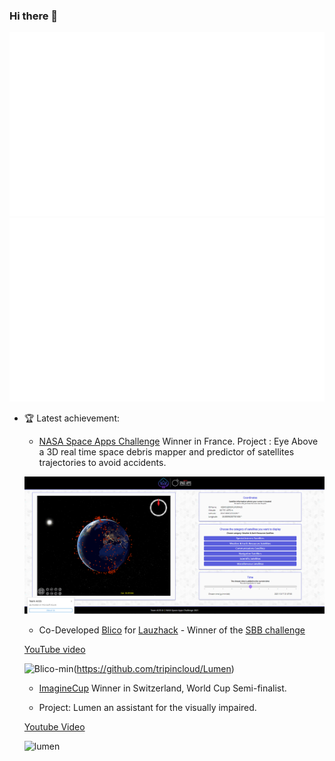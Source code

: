 ### Hi there 👋

![](https://github.com/tripincloud/github-stats/blob/master/generated/overview.svg)
![](https://github.com/tripincloud/github-stats/blob/master/generated/languages.svg)

- :trophy: Latest achievement:
  - [NASA Space Apps Challenge](https://www.spaceappschallenge.org/) Winner in France. Project : Eye Above a 3D real time space debris mapper and predictor of satellites trajectories to avoid accidents.
  
   [<img src="eye_above.PNG" alt="nasa_challenge" style="width: 640px;"/>](https://github.com/tripincloud/ACES-NASA)

  - Co-Developed [Blico](https://github.com/nodiz/Blico) for [Lauzhack](https://lauzhack.com/) - Winner of the [SBB challenge](https://devpost.com/software/blinddetector)
  
  [YouTube video](https://www.youtube.com/watch?v=M2HeJXddtcc)
  
  <img src="Blico-min.gif" alt="Blico-min" style="width: 640px;"/>(https://github.com/tripincloud/Lumen)
  
  - [ImagineCup](https://imaginecup.microsoft.com/en-us/Events) Winner in Switzerland, World Cup Semi-finalist.
  
  - Project: Lumen an assistant for the visually impaired.
  
  [Youtube Video](https://www.youtube.com/watch?v=dF65xZh1xRg)
  
  <img src="lumen.png" alt="lumen" style="width: 640px;"/>

<!--
**tripincloud/tripincloud** is a ✨ _special_ ✨ repository because its `README.md` (this file) appears on your GitHub profile.
